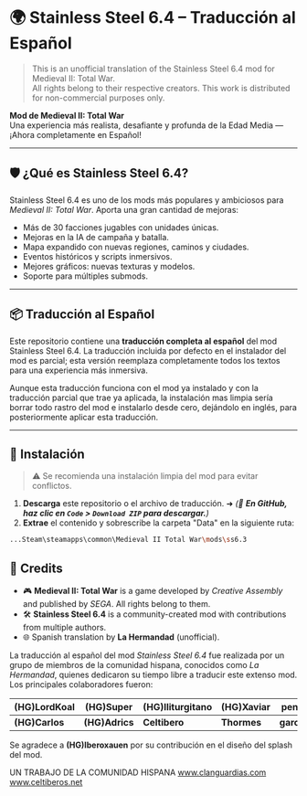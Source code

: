 # 🌍 Stainless Steel 6.4 – Traducción al Español
> This is an unofficial translation of the Stainless Steel 6.4 mod for Medieval II: Total War.  
> All rights belong to their respective creators. This work is distributed for non-commercial purposes only.


**Mod de Medieval II: Total War**  
Una experiencia más realista, desafiante y profunda de la Edad Media — ¡Ahora completamente en Español!  

---

## 🛡️ ¿Qué es Stainless Steel 6.4?

Stainless Steel 6.4 es uno de los mods más populares y ambiciosos para *Medieval II: Total War*. Aporta una gran cantidad de mejoras:

- Más de 30 facciones jugables con unidades únicas.
- Mejoras en la IA de campaña y batalla.
- Mapa expandido con nuevas regiones, caminos y ciudades.
- Eventos históricos y scripts inmersivos.
- Mejores gráficos: nuevas texturas y modelos.
- Soporte para múltiples submods.

---

## 📦 Traducción al Español

Este repositorio contiene una **traducción completa al español** del mod Stainless Steel 6.4. La traducción incluida por defecto en el instalador del mod es parcial; esta versión reemplaza completamente todos los textos para una experiencia más inmersiva.

Aunque esta traducción funciona con el mod ya instalado y con la traducción parcial que trae ya aplicada, la instalación mas limpia sería borrar todo rastro del mod e instalarlo desde cero, dejándolo en inglés, para posteriormente aplicar esta traducción.

---

## 🔧 Instalación

> ⚠️ Se recomienda una instalación limpia del mod para evitar conflictos.

1. **Descarga** este repositorio o el archivo de traducción. ➜ *(📌 **En GitHub, haz clic en `Code` > `Download ZIP` para descargar.**)*
2. **Extrae** el contenido y sobrescribe la carpeta "Data" en la siguiente ruta:

```bash
...Steam\steamapps\common\Medieval II Total War\mods\ss6.3
```

## 📝 Credits

- 🎮 **Medieval II: Total War** is a game developed by *Creative Assembly* and published by *SEGA*. All rights belong to them.
- 🛠️ **Stainless Steel 6.4** is a community-created mod with contributions from multiple authors.
- 🌐 Spanish translation by **La Hermandad** (unofficial).

La traducción al español del mod *Stainless Steel 6.4* fue realizada por un grupo de miembros de la comunidad hispana, conocidos como *La Hermandad*, quienes dedicaron su tiempo libre a traducir este extenso mod. Los principales colaboradores fueron:

| **(HG)LordKoal** | **(HG)Super** | **(HG)Iliturgitano** | **(HG)Xaviar** | **penyetta**   |
|------------------|---------------|----------------------|----------------|----------------|
| **(HG)Carlos**   | **(HG)Adrics**| **Celtibero**        | **Thormes**    | **garcy170**   |


Se agradece a **(HG)Iberoxauen** por su contribución en el diseño del splash del mod.

UN TRABAJO DE LA COMUNIDAD HISPANA
www.clanguardias.com
www.celtiberos.net
